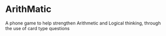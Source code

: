 # ArithMatic
A phone game to help strengthen Arithmetic and Logical thinking, through the use of card type questions
